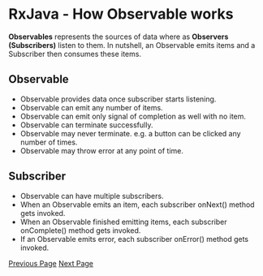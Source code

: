 # RxJava - How Observable works
**Observables** represents the sources of data where as **Observers (Subscribers)** listen to them. In nutshell, an Observable emits items and a Subscriber then consumes these items.

## Observable
   * Observable provides data once subscriber starts listening.
   * Observable can emit any number of items.
   * Observable can emit only signal of completion as well with no item.
   * Observable can terminate successfully.
   * Observable may never terminate. e.g. a button can be clicked any number of times.
   * Observable may throw error at any point of time.

## Subscriber
   * Observable can have multiple subscribers.
   * When an Observable emits an item, each subscriber onNext() method gets invoked.
   * When an Observable finished emitting items, each subscriber onComplete() method gets invoked.
   * If an Observable emits error, each subscriber onError() method gets invoked.


[Previous Page](../rxjava/rxjava_environment_setup.md) [Next Page](../rxjava/rxjava_creating_observables.md) 
